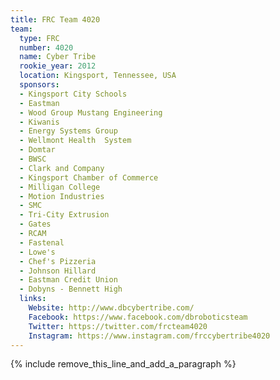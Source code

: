 ```yaml
---
title: FRC Team 4020
team:
  type: FRC
  number: 4020
  name: Cyber Tribe
  rookie_year: 2012
  location: Kingsport, Tennessee, USA
  sponsors:
  - Kingsport City Schools
  - Eastman
  - Wood Group Mustang Engineering
  - Kiwanis
  - Energy Systems Group
  - Wellmont Health  System
  - Domtar
  - BWSC
  - Clark and Company
  - Kingsport Chamber of Commerce
  - Milligan College
  - Motion Industries
  - SMC
  - Tri-City Extrusion
  - Gates
  - RCAM
  - Fastenal
  - Lowe's
  - Chef's Pizzeria
  - Johnson Hillard
  - Eastman Credit Union
  - Dobyns - Bennett High
  links:
    Website: http://www.dbcybertribe.com/
    Facebook: https://www.facebook.com/dbroboticsteam
    Twitter: https://twitter.com/frcteam4020
    Instagram: https://www.instagram.com/frccybertribe4020
---
```


{% include remove_this_line_and_add_a_paragraph %}